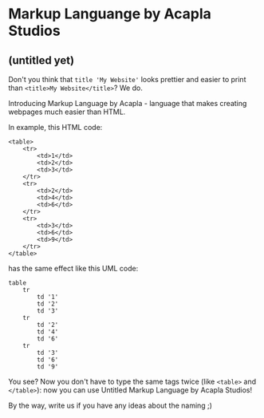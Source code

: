 # Markup Languange by Acapla Studios
## (untitled yet)

Don't you think that `title 'My Website'` looks prettier and easier to print than `<title>My Website</title>`? We do.

Introducing Markup Language by Acapla - language that makes creating webpages much easier than HTML.

In example, this HTML code:
```
<table>
    <tr>
        <td>1</td>
        <td>2</td>
        <td>3</td>
    </tr>
    <tr>
        <td>2</td>
        <td>4</td>
        <td>6</td>
    </tr>
    <tr>
        <td>3</td>
        <td>6</td>
        <td>9</td>
    </tr>
</table>
```
has the same effect like this UML code:
```
table
    tr
        td '1'
        td '2'
        td '3'
    tr
        td '2'
        td '4'
        td '6'
    tr
        td '3'
        td '6'
        td '9'
```

You see? Now you don't have to type the same tags twice (like `<table>` and `</table>`): now you can use Untitled Markup Language by Acapla Studios!


By the way, write us if you have any ideas about the naming ;)
